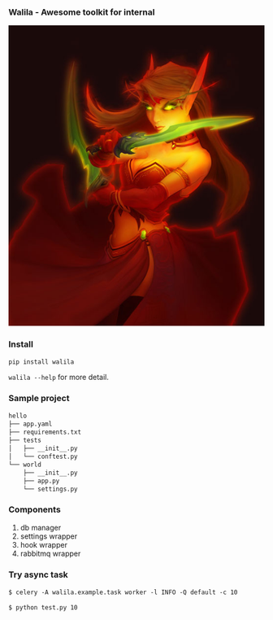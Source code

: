 ### Walila - Awesome toolkit for internal

![walila](resource/walila.jpg)


### Install

```shell
pip install walila
```

`walila --help` for more detail.


### Sample project

```
hello
├── app.yaml
├── requirements.txt
├── tests
│   ├── __init__.py
│   └── conftest.py
└── world
    ├── __init__.py
    ├── app.py
    └── settings.py
```

### Components

1. db manager
2. settings wrapper
3. hook wrapper
4. rabbitmq wrapper


### Try async task

```
$ celery -A walila.example.task worker -l INFO -Q default -c 10
```

```
$ python test.py 10
```
